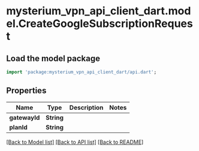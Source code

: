 # mysterium_vpn_api_client_dart.model.CreateGoogleSubscriptionRequest

## Load the model package
```dart
import 'package:mysterium_vpn_api_client_dart/api.dart';
```

## Properties
Name | Type | Description | Notes
------------ | ------------- | ------------- | -------------
**gatewayId** | **String** |  | 
**planId** | **String** |  | 

[[Back to Model list]](../README.md#documentation-for-models) [[Back to API list]](../README.md#documentation-for-api-endpoints) [[Back to README]](../README.md)


